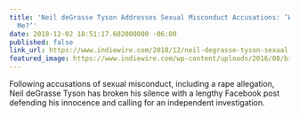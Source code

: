 ```yaml
---
title: 'Neil deGrasse Tyson Addresses Sexual Misconduct Accusations: ‘Why Believe
  Me?’'
date: 2018-12-02 18:51:17.602000000 -06:00
published: false
link_url: https://www.indiewire.com/2018/12/neil-degrasse-tyson-sexual-misconduct-response-1202024594/
featured_image: https://www.indiewire.com/wp-content/uploads/2016/08/billclinton_010_startalk_credit_ng-studios_katy-andres.jpg
---
```


Following accusations of sexual misconduct, including a rape allegation, Neil deGrasse Tyson has broken his silence with a lengthy Facebook post defending his innocence and calling for an independent investigation.